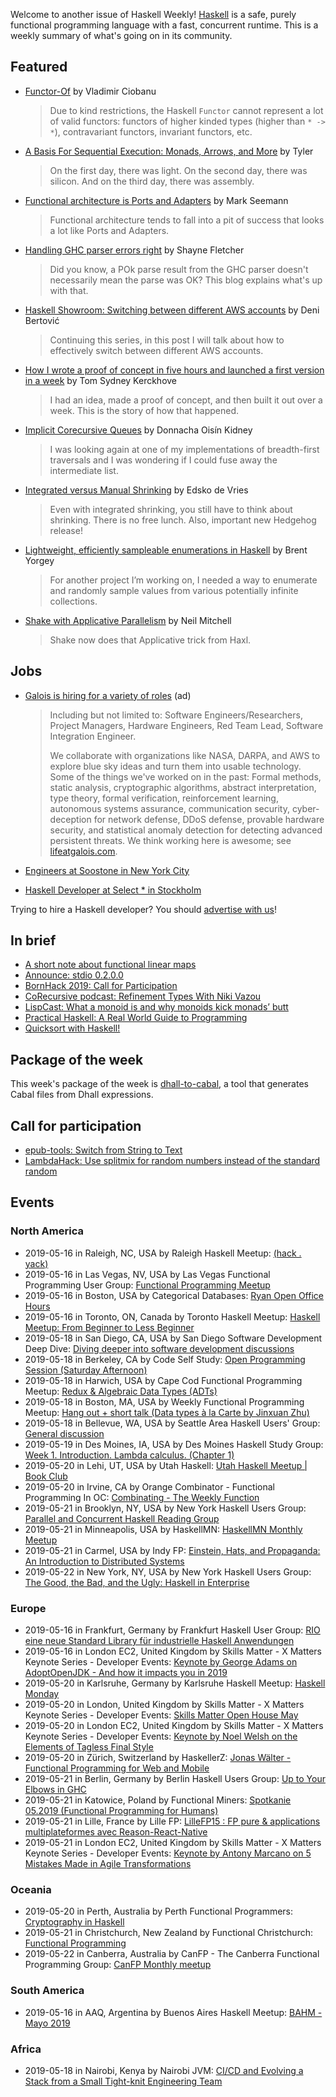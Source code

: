 Welcome to another issue of Haskell Weekly!
[Haskell](https://www.haskell.org) is a safe, purely functional programming language with a fast, concurrent runtime.
This is a weekly summary of what's going on in its community.

## Featured

-   [Functor-Of](https://cvlad.info/functor-of/) by Vladimir Ciobanu

    > Due to kind restrictions, the Haskell `Functor` cannot represent a lot of valid functors: functors of higher kinded types (higher than `* -> *`), contravariant functors, invariant functors, etc.

-   [A Basis For Sequential Execution: Monads, Arrows, and More](https://aearnus.github.io/2019/05/10/a-basis-for-sequential-execution-monads-arrows-and-more) by Tyler

    > On the first day, there was light. On the second day, there was silicon. And on the third day, there was assembly.

-   [Functional architecture is Ports and Adapters](https://blog.ploeh.dk/2016/03/18/functional-architecture-is-ports-and-adapters/) by Mark Seemann

    >  Functional architecture tends to fall into a pit of success that looks a lot like Ports and Adapters.

-   [Handling GHC parser errors right](https://blog.shaynefletcher.org/2019/05/handling-ghc-parser-errors-right.html) by Shayne Fletcher

    > Did you know, a POk parse result from the GHC parser doesn't necessarily mean the parse was OK? This blog explains what's up with that.

-   [Haskell Showroom: Switching between different AWS accounts](https://denibertovic.com/posts/switching-between-different-aws-accounts/) by Deni Bertović

    > Continuing this series, in this post I will talk about how to effectively switch between different AWS accounts.

-   [How I wrote a proof of concept in five hours and launched a first version in a week](https://cs-syd.eu/posts/2019-05-14-how-i-wrote-a-proof-of-concept-in-five-hours-and-launched-a-first-version-in-a-week) by Tom Sydney Kerckhove

    > I had an idea, made a proof of concept, and then built it out over a week. This is the story of how that happened.

-   [Implicit Corecursive Queues](https://doisinkidney.com/posts/2019-05-14-corecursive-implicit-queues.html) by Donnacha Oisín Kidney

    > I was looking again at one of my implementations of breadth-first traversals and I was wondering if I could fuse away the intermediate list.

-   [Integrated versus Manual Shrinking](https://www.well-typed.com/blog/2019/05/integrated-shrinking/) by Edsko de Vries

    > Even with integrated shrinking, you still have to think about shrinking. There is no free lunch. Also, important new Hedgehog release!

-   [Lightweight, efficiently sampleable enumerations in Haskell](https://byorgey.wordpress.com/2019/05/14/lightweight-efficiently-sampleable-enumerations-in-haskell/) by Brent Yorgey

    > For another project I’m working on, I needed a way to enumerate and randomly sample values from various potentially infinite collections.

-   [Shake with Applicative Parallelism](https://neilmitchell.blogspot.com/2019/05/shake-with-applicative-parallelism.html) by Neil Mitchell

    > Shake now does that Applicative trick from Haxl.

## Jobs

-   [Galois is hiring for a variety of roles](https://galois.com/careers/) (ad)

    > Including but not limited to: Software Engineers/Researchers, Project Managers, Hardware Engineers, Red Team Lead, Software Integration Engineer.
    >
    > We collaborate with organizations like NASA, DARPA, and AWS to explore blue sky ideas and turn them into usable technology. Some of the things we've worked on in the past: Formal methods, static analysis, cryptographic algorithms, abstract interpretation, type theory, formal verification, reinforcement learning, autonomous systems assurance, communication security, cyber-deception for network defense, DDoS defense, provable hardware security, and statistical anomaly detection for detecting advanced persistent threats. We think working here is awesome; see [lifeatgalois.com](https://lifeatgalois.com).

-   [Engineers at Soostone in New York City](https://twitter.com/ozataman/status/1128393937981513730)

-   [Haskell Developer at Select \* in Stockholm](https://np.reddit.com/r/haskell/comments/bofwjy/select_is_hiring_haskell_developer_remote_or/)

Trying to hire a Haskell developer?
You should [advertise with us](https://haskellweekly.news/advertising.html)!

## In brief

-   [A short note about functional linear maps](http://blog.ezyang.com/2019/05/a-short-note-about-functional-linear-maps/)
-   [Announce: stdio 0.2.0.0](https://np.reddit.com/r/haskell/comments/bowpku/ann_stdio0200/)
-   [BornHack 2019: Call for Participation](https://bornhack.dk/bornhack-2019/program/call-for-participation/)
-   [CoRecursive podcast: Refinement Types With Niki Vazou](https://corecursive.libsyn.com/refinement-types-with-niki-vazou)
-   [LispCast: What a monoid is and why monoids kick monads’ butt](https://lispcast.com/what-a-monoid-is-and-why-monoids-kick-monads-butt/)
-   [Practical Haskell: A Real World Guide to Programming](https://www.apress.com/gp/book/9781484244791)
-   [Quicksort with Haskell!](https://mmhaskell.com/blog/2019/5/13/quicksort-with-haskell)

## Package of the week

This week's package of the week is [dhall-to-cabal](https://github.com/dhall-lang/dhall-to-cabal/tree/c629de445ccce719940853ceff91f655c40871ca), a tool that generates Cabal files from Dhall expressions.

## Call for participation

-   [epub-tools: Switch from String to Text](https://github.com/dino-/epub-tools/issues/11)
-   [LambdaHack: Use splitmix for random numbers instead of the standard random](https://github.com/LambdaHack/LambdaHack/issues/170)

## Events

### North America

- 2019-05-16 in Raleigh, NC, USA by Raleigh Haskell Meetup: [(hack . yack)](https://www.meetup.com/Raleigh-Haskell-Meetup/events/nsfsnqyzhbvb/)
- 2019-05-16 in Las Vegas, NV, USA by Las Vegas Functional Programming User Group: [Functional Programming Meetup](https://www.meetup.com/las-vegas-functional-programming/events/jkznkqyzhbvb/)
- 2019-05-16 in Boston, USA by Categorical Databases: [Ryan Open Office Hours](https://www.meetup.com/Categorical-Databases/events/261085029/)
- 2019-05-16 in Toronto, ON, Canada by Toronto Haskell Meetup: [Haskell Meetup: From Beginner to Less Beginner](https://www.meetup.com/meetup-group-evRITRtT/events/260942689/)
- 2019-05-18 in San Diego, CA, USA by San Diego Software Development Deep Dive: [Diving deeper into software development discussions ](https://www.meetup.com/San-Diego-Software-Development-Deep-Dive/events/mtzbkqyzhbxb/)
- 2019-05-18 in Berkeley, CA by Code Self Study: [Open Programming Session (Saturday Afternoon)](https://www.meetup.com/codeselfstudy/events/dkwpzpyzhbxb/)
- 2019-05-18 in Harwich, USA by Cape Cod Functional Programming Meetup: [Redux & Algebraic Data Types (ADTs)](https://www.meetup.com/Cape-Cod-Functional-Programming-Meetup/events/261455295/)
- 2019-05-18 in Boston, MA, USA by Weekly Functional Programming Meetup: [Hang out + short talk (Data types à la Carte by Jinxuan Zhu)](https://www.meetup.com/Weekly-Functional-Programming-Meetup/events/jcgpwqyzhbxb/)
- 2019-05-18 in Bellevue, WA, USA by Seattle Area Haskell Users' Group: [General discussion](https://www.meetup.com/SEAHUG/events/htlvcpyzhbxb/)
- 2019-05-19 in Des Moines, IA, USA by Des Moines Haskell Study Group: [Week 1. Introduction. Lambda calculus. (Chapter 1)](https://www.meetup.com/Des-Moines-Haskell-Study-Group/events/jgmczqyzhbzb/)
- 2019-05-20 in Lehi, UT, USA by Utah Haskell: [Utah Haskell Meetup | Book Club](https://www.meetup.com/utah-haskell/events/fmdsrqyzhbbc/)
- 2019-05-20 in Irvine, CA by Orange Combinator - Functional Programming In OC: [Combinating - The Weekly Function](https://www.meetup.com/orange-combinator/events/lxvjrpyzhbbc/)
- 2019-05-21 in Brooklyn, NY, USA by New York Haskell Users Group: [Parallel and Concurrent Haskell Reading Group](https://www.meetup.com/NY-Haskell/events/shmktqyzhbcc/)
- 2019-05-21 in Minneapolis, USA by HaskellMN: [HaskellMN Monthly Meetup](https://www.meetup.com/HaskellMN/events/ndtxfpyzhbcc/)
- 2019-05-21 in Carmel, USA by Indy FP: [ Einstein, Hats, and Propaganda: An Introduction to Distributed Systems](https://www.meetup.com/Indy-FP/events/261338270/)
- 2019-05-22 in New York, NY, USA by New York Haskell Users Group: [The Good, the Bad, and the Ugly: Haskell in Enterprise](https://www.meetup.com/NY-Haskell/events/261455298/)

### Europe

- 2019-05-16 in Frankfurt, Germany by Frankfurt Haskell User Group: [RIO eine neue Standard Library für industrielle Haskell Anwendungen](https://www.meetup.com/Frankfurt-Haskell-User-Group/events/261250714/)
- 2019-05-16 in London EC2, United Kingdom by Skills Matter - X Matters Keynote Series - Developer Events: [Keynote by George Adams on AdoptOpenJDK - And how it impacts you in 2019](https://www.meetup.com/skillsmatter/events/261045360/)
- 2019-05-20 in Karlsruhe, Germany by Karlsruhe Haskell Meetup: [Haskell Monday](https://www.meetup.com/Karlsruhe-Haskell-Meetup/events/258073640/)
- 2019-05-20 in London, United Kingdom by Skills Matter - X Matters Keynote Series - Developer Events: [Skills Matter Open House May](https://www.meetup.com/skillsmatter/events/261010314/)
- 2019-05-20 in London EC2, United Kingdom by Skills Matter - X Matters Keynote Series - Developer Events: [Keynote by Noel Welsh on the Elements of Tagless Final Style](https://www.meetup.com/skillsmatter/events/260877708/)
- 2019-05-20 in Zürich, Switzerland by HaskellerZ: [Jonas Wälter - Functional Programming for Web and Mobile](https://www.meetup.com/HaskellerZ/events/260822879/)
- 2019-05-21 in Berlin, Germany by Berlin Haskell Users Group: [Up to Your Elbows in GHC](https://www.meetup.com/berlinhug/events/261345348/)
- 2019-05-21 in Katowice, Poland by Functional Miners: [Spotkanie 05.2019 (Functional Programming for Humans)](https://www.meetup.com/Functional-Miners/events/261345830/)
- 2019-05-21 in Lille, France by Lille FP: [LilleFP15 : FP pure & applications multiplateformes avec Reason-React-Native](https://www.meetup.com/Lille-FP/events/261321061/)
- 2019-05-21 in London EC2, United Kingdom by Skills Matter - X Matters Keynote Series - Developer Events: [Keynote by Antony Marcano on 5 Mistakes Made in Agile Transformations](https://www.meetup.com/skillsmatter/events/260727915/)

### Oceania

- 2019-05-20 in Perth, Australia by Perth Functional Programmers: [Cryptography in Haskell](https://www.meetup.com/PerthFP/events/xrtkqqyzhbbc/)
- 2019-05-21 in Christchurch, New Zealand by Functional Christchurch: [Functional Programming](https://www.meetup.com/Functional-Christchurch/events/cnbkvpyzhbcc/)
- 2019-05-22 in Canberra, Australia by CanFP - The Canberra Functional Programming Group: [CanFP Monthly meetup](https://www.meetup.com/CanFPG/events/ztfqcqyzhbtb/)

### South America

- 2019-05-16 in AAQ, Argentina by Buenos Aires Haskell Meetup: [BAHM - Mayo 2019](https://www.meetup.com/Buenos-Aires-Haskell-Meetup/events/260946346/)

### Africa

- 2019-05-18 in Nairobi, Kenya by Nairobi JVM: [CI/CD and Evolving a Stack from a Small Tight-knit Engineering Team ](https://www.meetup.com/nairobi-jvm/events/261010307/)
